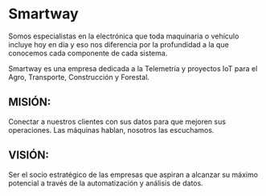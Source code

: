 # Smartway

Somos especialistas en la electrónica que toda maquinaria o vehículo incluye hoy en día y eso nos diferencia por la profundidad a la que conocemos cada componente de cada sistema.

Smartway es una empresa dedicada a la Telemetría y proyectos IoT para el Agro, Transporte, Construcción y Forestal.

## MISIÓN:

Conectar a nuestros clientes con sus datos para que mejoren sus operaciones. Las máquinas hablan, nosotros las escuchamos.

## VISIÓN:

Ser el socio estratégico de las empresas que aspiran a alcanzar su máximo potencial a través de la automatización y análisis de datos.
